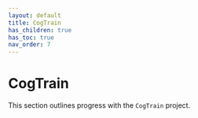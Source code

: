 ```yaml
---
layout: default
title: CogTrain
has_children: true
has_toc: true
nav_order: 7
---
```


# CogTrain

This section outlines progress with the `CogTrain` project.
